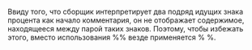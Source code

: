 Ввиду того, что сборщик интерпретирует два подряд идущих знака процента как начало комментария, он не отображает содержимое, находящееся между парой таких знаков. Поэтому, чтобы избежать этого, вместо использования \%\% везде применяется \% \%.